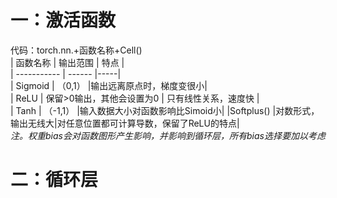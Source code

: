 # 一：激活函数  
代码：torch.nn.+函数名称+Cell()  
| 函数名称    | 输出范围                  | 特点 |     
| ----------- | ------                   |-----|  
| Sigmoid     |   （0,1）                 |输出远离原点时，梯度变很小|  
| ReLU        |  保留>0输出，其他会设置为0 |   只有线性关系，速度快   |    
| Tanh        | （-1,1）                  |输入数据大小对函数影响比Simoid小|
|Softplus()   |对数形式，输出无线大|对任意位置都可计算导数，保留了ReLU的特点|  
*注。权重bias会对函数图形产生影响，并影响到循环层，所有bias选择要加以考虑*
# 二：循环层  

